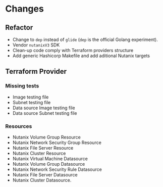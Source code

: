 # Changes

## Refactor

- Change to `dep` instead of `glide` (`dep` is the official Golang experiment).
- Vendor `nutanixV3` SDK
- Clean-up code comply with Terraform providers structure
- Add generic Hashicorp Makefile and add aditional Nutanix targets

## Terraform Provider

### Missing tests

- Image testing file
- Subnet testing file
- Data source Image testing file
- Data source Subnet testing file

### Resources

- Nutanix Volume Group Resource
- Nutanix Network Security Group Resource
- Nutanix File Server Resource
- Nutanix Cluster Resource
- Nutanix Virtual Machine Datasource
- Nutanix Volume Group Datasource
- Nutanix Network Security Rule Datasource
- Nutanix File Server Datasource
- Nutanix Cluster Datasource.      
